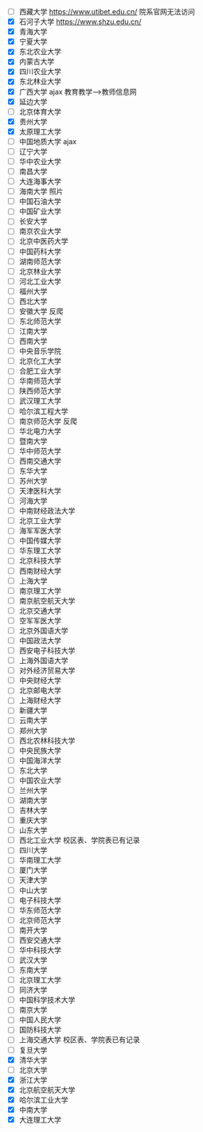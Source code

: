 - [ ] 西藏大学 https://www.utibet.edu.cn/ 院系官网无法访问
- [x] 石河子大学 https://www.shzu.edu.cn/
- [x] 青海大学
- [X] 宁夏大学
- [X] 东北农业大学
- [x] 内蒙古大学
- [x] 四川农业大学
- [x] 东北林业大学
- [x] 广西大学 ajax  教育教学-->教师信息网
- [x] 延边大学
- [ ] 北京体育大学
- [x] 贵州大学
- [x] 太原理工大学
- [ ] 中国地质大学  ajax
- [ ] 辽宁大学
- [ ] 华中农业大学
- [ ] 南昌大学
- [ ] 大连海事大学
- [ ] 海南大学   照片
- [ ] 中国石油大学
- [ ] 中国矿业大学
- [ ] 长安大学
- [ ] 南京农业大学
- [ ] 北京中医药大学
- [ ] 中国药科大学
- [ ] 湖南师范大学
- [ ] 北京林业大学
- [ ] 河北工业大学
- [ ] 福州大学
- [ ] 西北大学
- [ ] 安徽大学       反爬
- [ ] 东北师范大学
- [ ] 江南大学
- [ ] 西南大学
- [ ] 中央音乐学院
- [ ] 北京化工大学
- [ ] 合肥工业大学
- [ ] 华南师范大学
- [ ] 陕西师范大学
- [ ] 武汉理工大学
- [ ] 哈尔滨工程大学
- [ ] 南京师范大学    反爬
- [ ] 华北电力大学
- [ ] 暨南大学
- [ ] 华中师范大学
- [ ] 西南交通大学
- [ ] 东华大学
- [ ] 苏州大学
- [ ] 天津医科大学
- [ ] 河海大学
- [ ] 中南财经政法大学
- [ ] 北京工业大学
- [ ] 海军军医大学
- [ ] 中国传媒大学
- [ ] 华东理工大学
- [ ] 北京科技大学
- [ ] 西南财经大学
- [ ] 上海大学
- [ ] 南京理工大学
- [ ] 南京航空航天大学
- [ ] 北京交通大学
- [ ] 空军军医大学
- [ ] 北京外国语大学
- [ ] 中国政法大学
- [ ] 西安电子科技大学
- [ ] 上海外国语大学
- [ ] 对外经济贸易大学
- [ ] 中央财经大学
- [ ] 北京邮电大学
- [ ] 上海财经大学
- [ ] 新疆大学
- [ ] 云南大学
- [ ] 郑州大学
- [ ] 西北农林科技大学
- [ ] 中央民族大学
- [ ] 中国海洋大学
- [ ] 东北大学
- [ ] 中国农业大学
- [ ] 兰州大学
- [ ] 湖南大学
- [ ] 吉林大学
- [ ] 重庆大学
- [ ] 山东大学
- [ ] 西北工业大学  校区表、学院表已有记录
- [ ] 四川大学
- [ ] 华南理工大学
- [ ] 厦门大学
- [ ] 天津大学
- [ ] 中山大学
- [ ] 电子科技大学
- [ ] 华东师范大学
- [ ] 北京师范大学
- [ ] 南开大学
- [ ] 西安交通大学
- [ ] 华中科技大学
- [ ] 武汉大学
- [ ] 东南大学
- [ ] 北京理工大学
- [ ] 同济大学
- [ ] 中国科学技术大学
- [ ] 南京大学
- [ ] 中国人民大学
- [ ] 国防科技大学
- [ ] 上海交通大学   校区表、学院表已有记录
- [ ] 复旦大学
- [x] 清华大学
- [ ] 北京大学
- [x] 浙江大学
- [x] 北京航空航天大学
- [x] 哈尔滨工业大学
- [x] 中南大学
- [x] 大连理工大学
